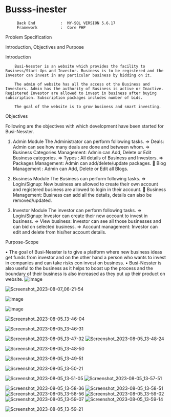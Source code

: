 # Busss-inester
         Back End	        :  MY-SQL VERSION 5.6.17
         Framework	        :  Core PHP
Problem Specification

Introduction, Objectives and Purpose

Introduction

		Busi-Nesster is an website which provides the facility to Business/Start-Ups and Investor. Business is to be registered and the Investor can invest in any particular business by bidding on it. 

		The admin of website has all the access ot the Business and Investors. Admin has the authority of Business is active or Inactive. Registered Investor are allowed to invest in business after buying subscription. Subscription packages includes number of bids.

		The goal of the website is to grow business and smart investing.

Objectives

Following are the objectives with which development have been started for Busi-Nesster.
1)	Admin Module
The Administrator can perform following tasks.
=>	Deals:
 Admin can see how many deals are done and between whom.
=>	Business Categories Management:
Admin can Add, Delete or Edit Business categories.
=>	Types :
All details of Business and Investors.
=>	Packages Management:
Admin can add/delete/update packages.
	Blog Management :
Admin can  Add, Delete or Edit all Blogs.



2)	Business Module
The Business can perform following tasks.
=>	Login/Signup:
New business are allowed to create their own account and registered business are allowed to login in their account.
	Business Management:
Business can add all the details, details can also be removed/updated. 

3)	Investor Module
The investor can perform following tasks.
=>	Login/Signup:
Investor can create their new account to invest in business.
=>	View business:
 Investor can see all those businesses and can bid on selected business.
=>	Account management:
Investor can edit and delete from his/her account details.

 Purpose-Scope

•	The goal of Busi-Nesster is to give a platform where new business ideas get funds from investor and on the other hand a person who wants to invest in companies and can take risks con invest on business.
•	Busi-Nesster is also useful to the business as it helps to boost up the  process and the boundary of their business is also increased as they put up their product on website.
![image](https://github.com/DevJariwala5/Busi-nessster/assets/111644496/e90dbc60-6d7d-4433-8eeb-ba4e5872d6b2)

![Screenshot_2023-08-07_06-21-54](https://github.com/DevJariwala5/Busi-nessster/assets/111644496/7b64220d-3920-4d58-ba38-31149fc806cd)



![image](https://github.com/DevJariwala5/Busi-nessster/assets/111644496/c24888e7-204c-43ae-8dcf-4d11c8eb7a63)

![image](https://github.com/DevJariwala5/Busi-nessster/assets/111644496/fa35ec63-685c-4722-98cc-4bb12e6f723f)

![Screenshot_2023-08-05_13-46-04](https://github.com/DevJariwala5/Busi-nessster/assets/111644496/cf831c96-033b-46b2-b146-9cf7b6949b4c)

![Screenshot_2023-08-05_13-46-31](https://github.com/DevJariwala5/Busi-nessster/assets/111644496/7759d161-c971-410c-b840-230ed41d7c26)

![Screenshot_2023-08-05_13-47-32](https://github.com/DevJariwala5/Busi-nessster/assets/111644496/7b4e63b9-86f8-45d5-a38c-b9023a3f821d)
![Screenshot_2023-08-05_13-48-24](https://github.com/DevJariwala5/Busi-nessster/assets/111644496/4824f8d2-6966-4e8e-9201-0319ab7e4e76)

![Screenshot_2023-08-05_13-48-50](https://github.com/DevJariwala5/Busi-nessster/assets/111644496/ef114050-50c9-4a0e-b91c-3424208e598c)

![Screenshot_2023-08-05_13-49-51](https://github.com/DevJariwala5/Busi-nessster/assets/111644496/f76dd281-4143-4843-b7a7-97cd5eb86796)

![Screenshot_2023-08-05_13-50-21](https://github.com/DevJariwala5/Busi-nessster/assets/111644496/2205743f-1464-4fb4-a8d6-e8b96a192bd2)

![Screenshot_2023-08-05_13-51-05](https://github.com/DevJariwala5/Busi-nessster/assets/111644496/0a26de44-9d5a-4bd8-87ec-4d5d7460427c)
![Screenshot_2023-08-05_13-57-51](https://github.com/DevJariwala5/Busi-nessster/assets/111644496/385571f2-bd8a-4a8e-b0f3-7cc42ec557cc)

![Screenshot_2023-08-05_13-58-36](https://github.com/DevJariwala5/Busi-nessster/assets/111644496/c059b358-6f9f-49ea-b812-bbfe64a74ca4)
![Screenshot_2023-08-05_13-58-51](https://github.com/DevJariwala5/Busi-nessster/assets/111644496/2b671945-93a2-4624-aefa-3215c7fdb933)
![Screenshot_2023-08-05_13-58-56](https://github.com/DevJariwala5/Busi-nessster/assets/111644496/013d2526-e3d2-4dae-b005-f8ba2bc148ee)
![Screenshot_2023-08-05_13-59-02](https://github.com/DevJariwala5/Busi-nessster/assets/111644496/3d0d13fb-0a71-434e-a34d-94900c0a0877)
![Screenshot_2023-08-05_13-59-07](https://github.com/DevJariwala5/Busi-nessster/assets/111644496/e1547f12-3887-4923-ad75-4985b719f6bc)
![Screenshot_2023-08-05_13-59-14](https://github.com/DevJariwala5/Busi-nessster/assets/111644496/9aca0830-008b-4697-a4a1-fbffb172e94d)


![Screenshot_2023-08-05_13-59-21](https://github.com/DevJariwala5/Busi-nessster/assets/111644496/f4619746-2d7c-446f-ae6c-6ad0b41de638)






